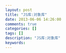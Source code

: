 ```yaml
---
layout: post
title: "JS库:对象库"
date: 2013-06-06 14:26:00 
comments: true
categories: []
tags: []
description: "JS库:对象库"
keywords: 
---
```





